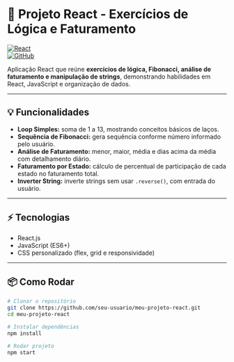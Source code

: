 # 🚀 Projeto React - Exercícios de Lógica e Faturamento

[![React](https://img.shields.io/badge/React-17.0.2-blue?logo=react)](https://reactjs.org/)  
[![GitHub](https://img.shields.io/badge/GitHub-Repository-black?logo=github)](https://github.com/seu-usuario/meu-projeto-react)

Aplicação React que reúne **exercícios de lógica, Fibonacci, análise de faturamento e manipulação de strings**, demonstrando habilidades em React, JavaScript e organização de dados.

---

## 💡 Funcionalidades

- **Loop Simples:** soma de 1 a 13, mostrando conceitos básicos de laços.  
- **Sequência de Fibonacci:** gera sequência conforme número informado pelo usuário.  
- **Análise de Faturamento:** menor, maior, média e dias acima da média com detalhamento diário.  
- **Faturamento por Estado:** cálculo de percentual de participação de cada estado no faturamento total.  
- **Inverter String:** inverte strings sem usar `.reverse()`, com entrada do usuário.

---

## ⚡ Tecnologias

- React.js  
- JavaScript (ES6+)  
- CSS personalizado (flex, grid e responsividade)

---

## 📦 Como Rodar

```bash
# Clonar o repositório
git clone https://github.com/seu-usuario/meu-projeto-react.git
cd meu-projeto-react

# Instalar dependências
npm install

# Rodar projeto
npm start
